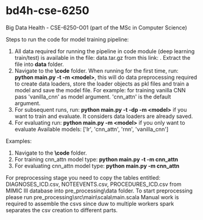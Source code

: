 # bd4h-cse-6250
Big Data Health - CSE-6250-O01 (part of the MSc in Computer Science)

Steps to run the code for model training pipeline:
1. All data required for running the pipeline in code module (deep learning train/test) is available in the file: data.tar.gz from this link: . Extract the file into **data** folder.
2. Navigate to the **\code** folder. When running for the first time, run:  **python main.py -t -m \<model\>**, this will do data preprocessing required to create data loaders, store the loader objects as pkl files and train a model and save the model file. For example: for training vanilla CNN pass 'vanilla_cnn' as model argument. 'cnn_attn' is the default argument.
3. For subsequent runs, run: **python main.py -t -dp -m \<model\>** if you want to train and evaluate. It considers data loaders are already saved. 
4. For evaluating run: **python main.py -m \<model\>** if you only want to evaluate
Available models: ['lr', 'cnn_attn', 'rnn', 'vanilla_cnn']

Examples:
1. Navigate to the **\code** folder.
2. For training cnn_attn model type:  **python main.py -t -m cnn_attn**
3. For evaluating cnn_attn model type: **python main.py -m cnn_attn**

For preprocessing stage you need to copy the tables entitled: DIAGNOSES_ICD.csv, NOTEEVENTS.csv, PROCEDURES_ICD.csv from MIMIC III database into pre_processing\data folder. To start preprocessing please run pre_processing\src\main\scala\main.scala
Manual work is required to assemble the csvs since duw to multiple workers spark separates the csv creation to different parts.